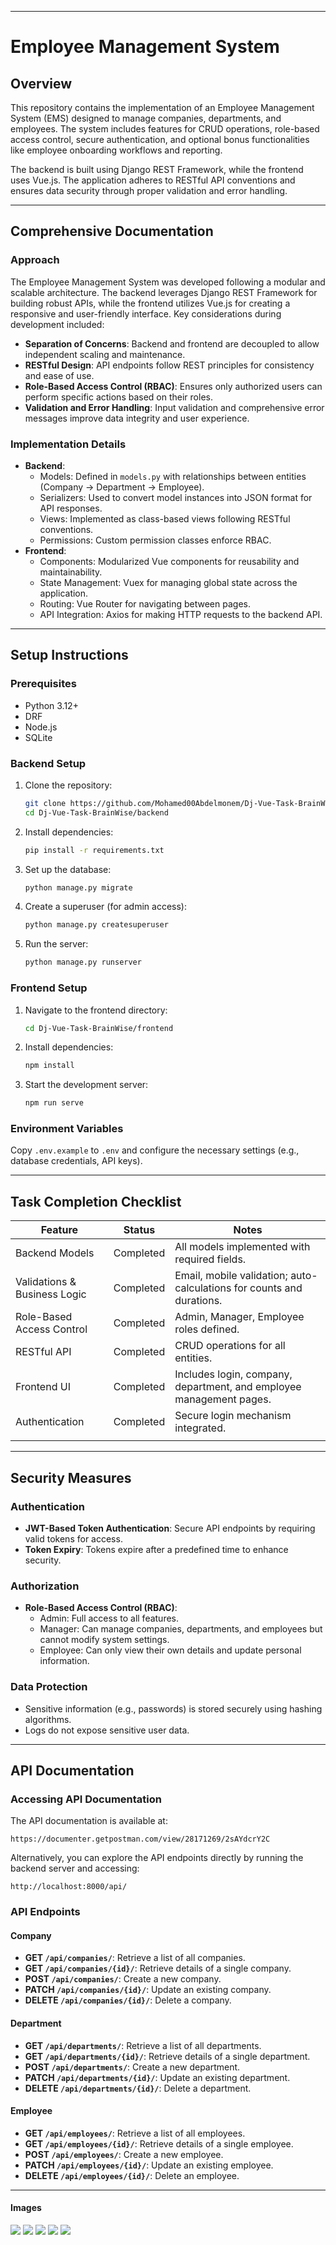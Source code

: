 
---

# Employee Management System

## Overview
This repository contains the implementation of an Employee Management System (EMS) designed to manage companies, departments, and employees. The system includes features for CRUD operations, role-based access control, secure authentication, and optional bonus functionalities like employee onboarding workflows and reporting.

The backend is built using Django REST Framework, while the frontend uses Vue.js. The application adheres to RESTful API conventions and ensures data security through proper validation and error handling.


---

## Comprehensive Documentation

### Approach
The Employee Management System was developed following a modular and scalable architecture. The backend leverages Django REST Framework for building robust APIs, while the frontend utilizes Vue.js for creating a responsive and user-friendly interface. Key considerations during development included:
- **Separation of Concerns**: Backend and frontend are decoupled to allow independent scaling and maintenance.
- **RESTful Design**: API endpoints follow REST principles for consistency and ease of use.
- **Role-Based Access Control (RBAC)**: Ensures only authorized users can perform specific actions based on their roles.
- **Validation and Error Handling**: Input validation and comprehensive error messages improve data integrity and user experience.

### Implementation Details
- **Backend**:
  - Models: Defined in `models.py` with relationships between entities (Company → Department → Employee).
  - Serializers: Used to convert model instances into JSON format for API responses.
  - Views: Implemented as class-based views following RESTful conventions.
  - Permissions: Custom permission classes enforce RBAC.
- **Frontend**:
  - Components: Modularized Vue components for reusability and maintainability.
  - State Management: Vuex for managing global state across the application.
  - Routing: Vue Router for navigating between pages.
  - API Integration: Axios for making HTTP requests to the backend API.

---

## Setup Instructions

### Prerequisites
- Python 3.12+
- DRF
- Node.js 
- SQLite


### Backend Setup
1. Clone the repository:
   ```bash
   git clone https://github.com/Mohamed00Abdelmonem/Dj-Vue-Task-BrainWise.git
   cd Dj-Vue-Task-BrainWise/backend
   ```
2. Install dependencies:
   ```bash
   pip install -r requirements.txt
   ```
3. Set up the database:
   ```bash
   python manage.py migrate
   ```
4. Create a superuser (for admin access):
   ```bash
   python manage.py createsuperuser
   ```
5. Run the server:
   ```bash
   python manage.py runserver
   ```

### Frontend Setup
1. Navigate to the frontend directory:
   ```bash
   cd Dj-Vue-Task-BrainWise/frontend
   ```
2. Install dependencies:
   ```bash
   npm install
   ```
3. Start the development server:
   ```bash
   npm run serve
   ```

### Environment Variables
Copy `.env.example` to `.env` and configure the necessary settings (e.g., database credentials, API keys).

---

## Task Completion Checklist

| Feature                          | Status       | Notes                                                                 |
|----------------------------------|--------------|----------------------------------------------------------------------|
| Backend Models                   | Completed    | All models implemented with required fields.                        |
| Validations & Business Logic     | Completed    | Email, mobile validation; auto-calculations for counts and durations.|
| Role-Based Access Control        | Completed    | Admin, Manager, Employee roles defined.                             |
| RESTful API                      | Completed    | CRUD operations for all entities.                                   |
| Frontend UI                      | Completed    | Includes login, company, department, and employee management pages. |
| Authentication                   | Completed    | Secure login mechanism integrated.                                  |
                     |

---

## Security Measures

### Authentication
- **JWT-Based Token Authentication**: Secure API endpoints by requiring valid tokens for access.
- **Token Expiry**: Tokens expire after a predefined time to enhance security.

### Authorization
- **Role-Based Access Control (RBAC)**: 
  - Admin: Full access to all features.
  - Manager: Can manage companies, departments, and employees but cannot modify system settings.
  - Employee: Can only view their own details and update personal information.

### Data Protection
- Sensitive information (e.g., passwords) is stored securely using hashing algorithms.
- Logs do not expose sensitive user data.

---

## API Documentation

### Accessing API Documentation
The API documentation is available at:
```
https://documenter.getpostman.com/view/28171269/2sAYdcrY2C
```

Alternatively, you can explore the API endpoints directly by running the backend server and accessing:
```
http://localhost:8000/api/
```

### API Endpoints

#### Company
- **GET `/api/companies/`**: Retrieve a list of all companies.
- **GET `/api/companies/{id}/`**: Retrieve details of a single company.
- **POST `/api/companies/`**: Create a new company.
- **PATCH `/api/companies/{id}/`**: Update an existing company.
- **DELETE `/api/companies/{id}/`**: Delete a company.

#### Department
- **GET `/api/departments/`**: Retrieve a list of all departments.
- **GET `/api/departments/{id}/`**: Retrieve details of a single department.
- **POST `/api/departments/`**: Create a new department.
- **PATCH `/api/departments/{id}/`**: Update an existing department.
- **DELETE `/api/departments/{id}/`**: Delete a department.

#### Employee
- **GET `/api/employees/`**: Retrieve a list of all employees.
- **GET `/api/employees/{id}/`**: Retrieve details of a single employee.
- **POST `/api/employees/`**: Create a new employee.
- **PATCH `/api/employees/{id}/`**: Update an existing employee.
- **DELETE `/api/employees/{id}/`**: Delete an employee.

---
#### Images 

![](image_readme/Login.png)
![](image_readme/dashbord.png)
![](image_readme/emplyees.png)
![](image_readme/departments.png)
![](image_readme/companies.png)


